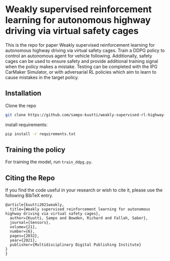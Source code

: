 # Weakly supervised reinforcement learning for autonomous highway driving via virtual safety cages

This is the repo for paper Weakly supervised reinforcement learning for autonomous highway driving via virtual safety cages. 
Train a DDPG policy to control an autonomous agent for vehicle following. 
Additionally, safety cages can be used to ensure safety and provide additional training signal when the policy
makes a mistake.
Testing can be completed with the IPG CarMaker Simulator, or with adversarial RL policies which aim to learn to cause mistakes in the target policy.


## Installation
Clone the repo

```bash
git clone https://github.com/sampo-kuutti/weakly-supervised-rl-highway-driving/.git
```

install requirements:
```bash
pip install -r requirements.txt
```

## Training the policy


For training the model, run `train_ddpg.py`.

## Citing the Repo

If you find the code useful in your research or wish to cite it, please use the following BibTeX entry.

```text
@article{kuutti2021weakly,
  title={Weakly supervised reinforcement learning for autonomous highway driving via virtual safety cages},
  author={Kuutti, Sampo and Bowden, Richard and Fallah, Saber},
  journal={Sensors},
  volume={21},
  number={6},
  pages={2032},
  year={2021},
  publisher={Multidisciplinary Digital Publishing Institute}
}
}
```
